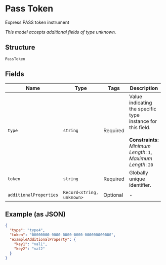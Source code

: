 
# Pass Token

Express PASS token instrument

*This model accepts additional fields of type unknown.*

## Structure

`PassToken`

## Fields

| Name | Type | Tags | Description |
|  --- | --- | --- | --- |
| `type` | `string` | Required | Value indicating the specific type instance for this field.<br><br>**Constraints**: *Minimum Length*: `1`, *Maximum Length*: `20` |
| `token` | `string` | Required | Globally unique identifier. |
| `additionalProperties` | `Record<string, unknown>` | Optional | - |

## Example (as JSON)

```json
{
  "type": "type4",
  "token": "00000000-0000-0000-0000-000000000000",
  "exampleAdditionalProperty": {
    "key1": "val1",
    "key2": "val2"
  }
}
```

